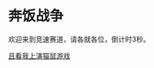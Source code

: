 # 奔饭战争

欢迎来到竞速赛道，请各就各位，倒计时3秒。

[且看我上演猫鼠游戏](https://github.com/wandleshen/XuejunSurviveManual/blob/master/GuideBook/RiceRacing/TrafficRules.md)